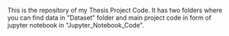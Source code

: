 This is the repository of my Thesis Project Code. It has two folders where you can find data in "Dataset" folder and main project code in form of jupyter notebook in "Jupyter_Notebook_Code".
